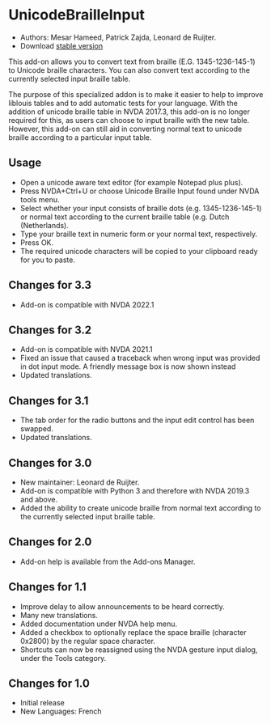 # UnicodeBrailleInput #

* Authors: Mesar Hameed, Patrick Zajda, Leonard de Ruijter.
* Download [stable version][1]

This add-on allows you to convert text from braille (E.G. 1345-1236-145-1) to Unicode braille characters.
You can also convert text according to the currently selected input braille table.

The purpose of this specialized addon is to make it easier to help to improve liblouis tables and to add automatic tests for your language.
With the addition of unicode braille table in NVDA 2017.3, this add-on is no longer required for this, as users can choose to input braille with the new table.
However, this add-on can still aid in converting normal text to unicode braille according to a particular input table.

## Usage

* Open a unicode aware text editor (for example Notepad plus plus).
* Press NVDA+Ctrl+U or choose Unicode Braille Input found under NVDA tools menu.
* Select whether your input consists of braille dots (e.g. 1345-1236-145-1) or normal text according to the current braille table (e.g. Dutch (Netherlands).
* Type your braille text in numeric form or your normal text, respectively.
* Press OK.
* The required unicode characters will be copied to your clipboard ready for you to  paste.

## Changes for 3.3

* Add-on is compatible with NVDA 2022.1

## Changes for 3.2

* Add-on is compatible with NVDA 2021.1
* Fixed an issue that caused a traceback when wrong input was provided in dot input mode. A friendly message box is now shown instead
* Updated translations.

## Changes for 3.1

* The tab order for the radio buttons and the input edit control has been swapped.
* Updated translations.

## Changes for 3.0

* New maintainer: Leonard de Ruijter.
* Add-on is compatible with Python 3 and therefore with NVDA 2019.3 and above.
* Added the ability to create unicode braille from normal text according to the currently selected input braille table.

## Changes for 2.0

* Add-on help is available from the Add-ons Manager.

## Changes for 1.1 ##

* Improve delay to allow announcements to be heard correctly.
* Many new translations.
* Added documentation under NVDA help menu.
* Added a checkbox to optionally replace the space braille (character 0x2800) by the regular space character.
* Shortcuts can now be reassigned using the NVDA gesture input dialog, under the Tools category.

## Changes for 1.0 ##

* Initial release
* New Languages: French


[1]: http://addons.nvda-project.org/files/get.php?file=ubi
